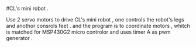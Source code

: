 #CL's mini robot .

Use 2 servo motors to drive CL's mini robot ,  one controls the robot's legs and anothor consrols feet . and the program is to coordinate motors , whitch is matched for MSP430G2 micro controlor and uses timer A as pwm generator .
